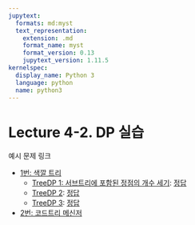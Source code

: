 ```yaml
---
jupytext:
  formats: md:myst
  text_representation:
    extension: .md
    format_name: myst
    format_version: 0.13
    jupytext_version: 1.11.5
kernelspec:
  display_name: Python 3
  language: python
  name: python3
---
```

# Lecture 4-2. DP 실습

예시 문제 링크 

- [1번: 색깔 트리](https://www.codetree.ai/ko/frequent-problems/samsung-sw/problems/color-tree/description)
  - [TreeDP 1: 서브트리에 포함된 정점의 개수 세기](https://www.acmicpc.net/problem/15681): [정답](https://wikidocs.net/272872)
  - [TreeDP 2](https://www.acmicpc.net/problem/1949): [정답](https://wikidocs.net/274552)
  - [TreeDP 3](https://www.acmicpc.net/problem/2533): [정답](https://wikidocs.net/273100)
- [2번: 코드트리 메신저](https://www.codetree.ai/ko/frequent-problems/samsung-sw/problems/codetree-messenger/description)